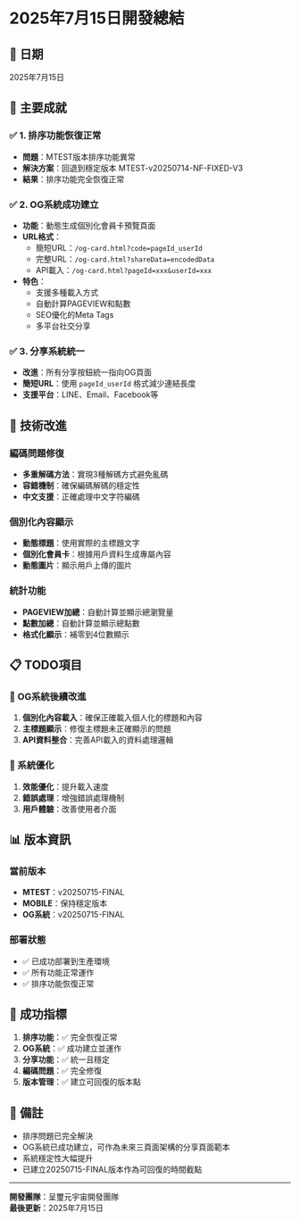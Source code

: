 # 2025年7月15日開發總結

## 📅 日期
2025年7月15日

## 🎯 主要成就

### ✅ 1. 排序功能恢復正常
- **問題**：MTEST版本排序功能異常
- **解決方案**：回退到穩定版本 MTEST-v20250714-NF-FIXED-V3
- **結果**：排序功能完全恢復正常

### ✅ 2. OG系統成功建立
- **功能**：動態生成個別化會員卡預覽頁面
- **URL格式**：
  - 簡短URL：`/og-card.html?code=pageId_userId`
  - 完整URL：`/og-card.html?shareData=encodedData`
  - API載入：`/og-card.html?pageId=xxx&userId=xxx`
- **特色**：
  - 支援多種載入方式
  - 自動計算PAGEVIEW和點數
  - SEO優化的Meta Tags
  - 多平台社交分享

### ✅ 3. 分享系統統一
- **改進**：所有分享按鈕統一指向OG頁面
- **簡短URL**：使用 `pageId_userId` 格式減少連結長度
- **支援平台**：LINE、Email、Facebook等

## 🔧 技術改進

### 編碼問題修復
- **多重解碼方法**：實現3種解碼方式避免亂碼
- **容錯機制**：確保編碼解碼的穩定性
- **中文支援**：正確處理中文字符編碼

### 個別化內容顯示
- **動態標題**：使用實際的主標題文字
- **個別化會員卡**：根據用戶資料生成專屬內容
- **動態圖片**：顯示用戶上傳的圖片

### 統計功能
- **PAGEVIEW加總**：自動計算並顯示總瀏覽量
- **點數加總**：自動計算並顯示總點數
- **格式化顯示**：補零到4位數顯示

## 📋 TODO項目

### 🔄 OG系統後續改進
1. **個別化內容載入**：確保正確載入個人化的標題和內容
2. **主標題顯示**：修復主標題未正確顯示的問題
3. **API資料整合**：完善API載入的資料處理邏輯

### 🔄 系統優化
1. **效能優化**：提升載入速度
2. **錯誤處理**：增強錯誤處理機制
3. **用戶體驗**：改善使用者介面

## 📊 版本資訊

### 當前版本
- **MTEST**：v20250715-FINAL
- **MOBILE**：保持穩定版本
- **OG系統**：v20250715-FINAL

### 部署狀態
- ✅ 已成功部署到生產環境
- ✅ 所有功能正常運作
- ✅ 排序功能恢復正常

## 🎉 成功指標

1. **排序功能**：✅ 完全恢復正常
2. **OG系統**：✅ 成功建立並運作
3. **分享功能**：✅ 統一且穩定
4. **編碼問題**：✅ 完全修復
5. **版本管理**：✅ 建立可回復的版本點

## 📝 備註

- 排序問題已完全解決
- OG系統已成功建立，可作為未來三頁面架構的分享頁面範本
- 系統穩定性大幅提升
- 已建立20250715-FINAL版本作為可回復的時間截點

---

**開發團隊**：呈璽元宇宙開發團隊  
**最後更新**：2025年7月15日 
